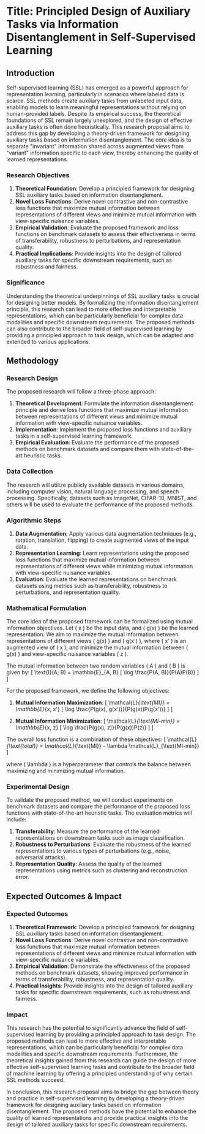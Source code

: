 # Title: Principled Design of Auxiliary Tasks via Information Disentanglement in Self-Supervised Learning

## Introduction

Self-supervised learning (SSL) has emerged as a powerful approach for representation learning, particularly in scenarios where labeled data is scarce. SSL methods create auxiliary tasks from unlabeled input data, enabling models to learn meaningful representations without relying on human-provided labels. Despite its empirical success, the theoretical foundations of SSL remain largely unexplored, and the design of effective auxiliary tasks is often done heuristically. This research proposal aims to address this gap by developing a theory-driven framework for designing auxiliary tasks based on information disentanglement. The core idea is to separate "invariant" information shared across augmented views from "variant" information specific to each view, thereby enhancing the quality of learned representations.

### Research Objectives

1. **Theoretical Foundation**: Develop a principled framework for designing SSL auxiliary tasks based on information disentanglement.
2. **Novel Loss Functions**: Derive novel contrastive and non-contrastive loss functions that maximize mutual information between representations of different views and minimize mutual information with view-specific nuisance variables.
3. **Empirical Validation**: Evaluate the proposed framework and loss functions on benchmark datasets to assess their effectiveness in terms of transferability, robustness to perturbations, and representation quality.
4. **Practical Implications**: Provide insights into the design of tailored auxiliary tasks for specific downstream requirements, such as robustness and fairness.

### Significance

Understanding the theoretical underpinnings of SSL auxiliary tasks is crucial for designing better models. By formalizing the information disentanglement principle, this research can lead to more effective and interpretable representations, which can be particularly beneficial for complex data modalities and specific downstream requirements. The proposed methods can also contribute to the broader field of self-supervised learning by providing a principled approach to task design, which can be adapted and extended to various applications.

## Methodology

### Research Design

The proposed research will follow a three-phase approach:

1. **Theoretical Development**: Formulate the information disentanglement principle and derive loss functions that maximize mutual information between representations of different views and minimize mutual information with view-specific nuisance variables.
2. **Implementation**: Implement the proposed loss functions and auxiliary tasks in a self-supervised learning framework.
3. **Empirical Evaluation**: Evaluate the performance of the proposed methods on benchmark datasets and compare them with state-of-the-art heuristic tasks.

### Data Collection

The research will utilize publicly available datasets in various domains, including computer vision, natural language processing, and speech processing. Specifically, datasets such as ImageNet, CIFAR-10, MNIST, and others will be used to evaluate the performance of the proposed methods.

### Algorithmic Steps

1. **Data Augmentation**: Apply various data augmentation techniques (e.g., rotation, translation, flipping) to create augmented views of the input data.
2. **Representation Learning**: Learn representations using the proposed loss functions that maximize mutual information between representations of different views while minimizing mutual information with view-specific nuisance variables.
3. **Evaluation**: Evaluate the learned representations on benchmark datasets using metrics such as transferability, robustness to perturbations, and representation quality.

### Mathematical Formulation

The core idea of the proposed framework can be formalized using mutual information objectives. Let \( x \) be the input data, and \( g(x) \) be the learned representation. We aim to maximize the mutual information between representations of different views \( g(x) \) and \( g(x') \), where \( x' \) is an augmented view of \( x \), and minimize the mutual information between \( g(x) \) and view-specific nuisance variables \( z \).

The mutual information between two random variables \( A \) and \( B \) is given by:
\[ \text{I}(A; B) = \mathbb{E}_{A, B} [ \log \frac{P(A, B)}{P(A)P(B)} ] \]

For the proposed framework, we define the following objectives:

1. **Mutual Information Maximization**:
\[ \mathcal{L}_{\text{MI}} = \mathbb{E}_{x, x'} [ \log \frac{P(g(x), g(x'))}{P(g(x))P(g(x'))} ] \]

2. **Mutual Information Minimization**:
\[ \mathcal{L}_{\text{MI-min}} = \mathbb{E}_{x, z} [ \log \frac{P(g(x), z)}{P(g(x))P(z)} ] \]

The overall loss function is a combination of these objectives:
\[ \mathcal{L}_{\text{total}} = \mathcal{L}_{\text{MI}} - \lambda \mathcal{L}_{\text{MI-min}} \]

where \( \lambda \) is a hyperparameter that controls the balance between maximizing and minimizing mutual information.

### Experimental Design

To validate the proposed method, we will conduct experiments on benchmark datasets and compare the performance of the proposed loss functions with state-of-the-art heuristic tasks. The evaluation metrics will include:

1. **Transferability**: Measure the performance of the learned representations on downstream tasks such as image classification.
2. **Robustness to Perturbations**: Evaluate the robustness of the learned representations to various types of perturbations (e.g., noise, adversarial attacks).
3. **Representation Quality**: Assess the quality of the learned representations using metrics such as clustering and reconstruction error.

## Expected Outcomes & Impact

### Expected Outcomes

1. **Theoretical Framework**: Develop a principled framework for designing SSL auxiliary tasks based on information disentanglement.
2. **Novel Loss Functions**: Derive novel contrastive and non-contrastive loss functions that maximize mutual information between representations of different views and minimize mutual information with view-specific nuisance variables.
3. **Empirical Validation**: Demonstrate the effectiveness of the proposed methods on benchmark datasets, showing improved performance in terms of transferability, robustness, and representation quality.
4. **Practical Insights**: Provide insights into the design of tailored auxiliary tasks for specific downstream requirements, such as robustness and fairness.

### Impact

This research has the potential to significantly advance the field of self-supervised learning by providing a principled approach to task design. The proposed methods can lead to more effective and interpretable representations, which can be particularly beneficial for complex data modalities and specific downstream requirements. Furthermore, the theoretical insights gained from this research can guide the design of more effective self-supervised learning tasks and contribute to the broader field of machine learning by offering a principled understanding of why certain SSL methods succeed.

In conclusion, this research proposal aims to bridge the gap between theory and practice in self-supervised learning by developing a theory-driven framework for designing auxiliary tasks based on information disentanglement. The proposed methods have the potential to enhance the quality of learned representations and provide practical insights into the design of tailored auxiliary tasks for specific downstream requirements.